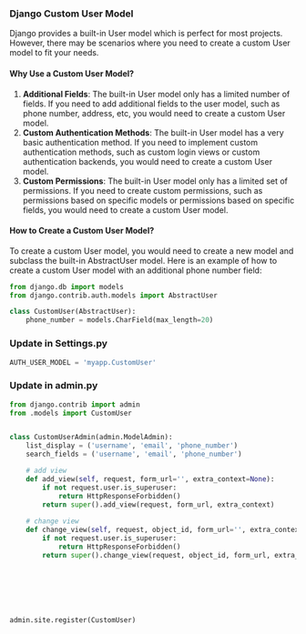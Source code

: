 ### Django Custom User Model

Django provides a built-in User model which is perfect for most projects. However, there may be scenarios where you need to create a custom User model to fit your needs.

#### Why Use a Custom User Model?

1. **Additional Fields**: The built-in User model only has a limited number of fields. If you need to add additional fields to the user model, such as phone number, address, etc, you would need to create a custom User model.
2. **Custom Authentication Methods**: The built-in User model has a very basic authentication method. If you need to implement custom authentication methods, such as custom login views or custom authentication backends, you would need to create a custom User model.
3. **Custom Permissions**: The built-in User model only has a limited set of permissions. If you need to create custom permissions, such as permissions based on specific models or permissions based on specific fields, you would need to create a custom User model.

#### How to Create a Custom User Model?

To create a custom User model, you would need to create a new model and subclass the built-in AbstractUser model. Here is an example of how to create a custom User model with an additional phone number field:

```python
from django.db import models
from django.contrib.auth.models import AbstractUser

class CustomUser(AbstractUser):
    phone_number = models.CharField(max_length=20)
```

### Update in Settings.py

```python
AUTH_USER_MODEL = 'myapp.CustomUser'
```

### Update in admin.py

```python
from django.contrib import admin
from .models import CustomUser


class CustomUserAdmin(admin.ModelAdmin):
    list_display = ('username', 'email', 'phone_number')
    search_fields = ('username', 'email', 'phone_number')

    # add view
    def add_view(self, request, form_url='', extra_context=None):
        if not request.user.is_superuser:
            return HttpResponseForbidden()
        return super().add_view(request, form_url, extra_context)
    
    # change view
    def change_view(self, request, object_id, form_url='', extra_context=None):
        if not request.user.is_superuser:
            return HttpResponseForbidden()
        return super().change_view(request, object_id, form_url, extra_context)
    

    




admin.site.register(CustomUser)


```
